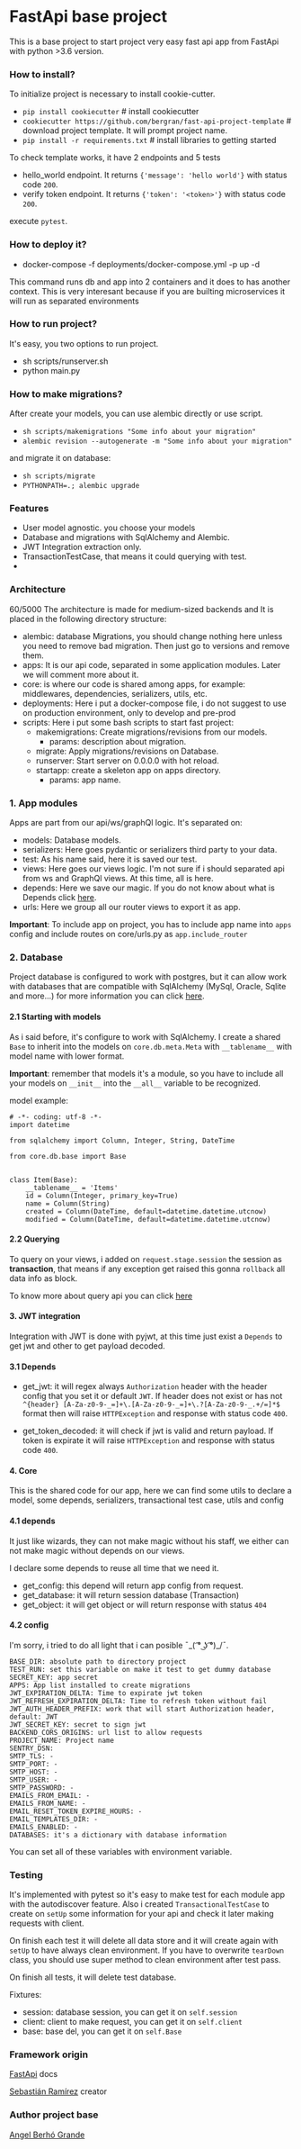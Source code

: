 # FastApi base project

This is a base project to start project very easy fast api app from FastApi with python >3.6 version.


### How to install?

To initialize project is necessary to install cookie-cutter.

* `pip install cookiecutter` # install cookiecutter 
* `cookiecutter https://github.com/bergran/fast-api-project-template` # download project template. It will prompt project name.
* `pip install -r requirements.txt` # install libraries to getting started

To check template works, it have 2 endpoints and 5 tests

* hello_world endpoint. It returns `{'message': 'hello world'}` with status code `200`.
* verify token endpoint. It returns `{'token': '<token>'}` with status code `200`.


execute `pytest`.


### How to deploy it?

- docker-compose -f deployments/docker-compose.yml -p <Nombre del proyecto> up -d

This command runs db and app into 2 containers and it does to has another context. This is
very interesant because if you are builting microservices it will run as separated environments
 
 
### How to run project?

It's easy, you two options to run project.

- sh scripts/runserver.sh
- python main.py


### How to make migrations?

After create your models, you can use alembic directly or use script.

- `sh scripts/makemigrations "Some info about your migration"`
- `alembic revision --autogenerate -m "Some info about your migration"`

and migrate it on database:

- `sh scripts/migrate`
- `PYTHONPATH=.; alembic upgrade`


### Features

* User model agnostic. you choose your models
* Database and migrations with SqlAlchemy and Alembic.
* JWT Integration extraction only.
* TransactionTestCase, that means it could querying with test.
*

### Architecture


60/5000
The architecture is made for medium-sized backends and It is placed in the following directory structure:

* alembic: database Migrations, you should change nothing here unless you need to remove
bad migration. Then just go to versions and remove them.
* apps: It is our api code, separated in some application modules. Later we will comment more about it.
* core: is where our code is shared among apps, for example: middlewares, dependencies, serializers, utils, etc.
* deployments: Here i put a docker-compose file, i do not suggest to use on production environment, only to develop and pre-prod
* scripts: Here i put some bash scripts to start fast project:
    * makemigrations: Create migrations/revisions from our models.
        * params: description about migration.
    * migrate: Apply migrations/revisions on Database.
    * runserver: Start server on 0.0.0.0 with hot reload.
    * startapp: create a skeleton app on apps directory.
        * params: app name.
        
### 1. App modules

Apps are part from our api/ws/graphQl logic. It's separated on:
 * models: Database models.
 * serializers: Here goes pydantic or serializers third party to your data.
 * test: As his name said, here it is saved our test.
 * views: Here goes our views logic. I'm not sure if i should separated api from ws and GraphQl views.
 At this time, all is here.
 * depends: Here we save our magic. If you do not know about what is Depends click [here](https://fastapi.tiangolo.com/tutorial/dependencies/first-steps/).
 * urls: Here we group all our router views to export it as app.
 
**Important**: To include app on project, you has to include app name into `apps` config and
include routes on core/urls.py as `app.include_router`

### 2. Database

Project database is configured to work with postgres, but it can allow work with
databases that are compatible with SqlAlchemy (MySql, Oracle, Sqlite and more...) for more
information you can click [here](https://www.sqlalchemy.org/features.html).

#### 2.1 Starting with models

As i said before, it's configure to work with SqlAlchemy. I create a shared `Base` to
inherit into the models on `core.db.meta.Meta` with `__tablename__` with model name with lower format.

**Important**: remember that models it's a module, so you have to include all your models on `__init__` into
the `__all__` variable to be recognized.

model example:

```
# -*- coding: utf-8 -*-
import datetime

from sqlalchemy import Column, Integer, String, DateTime

from core.db.base import Base


class Item(Base):
    __tablename__ = 'Items'
    id = Column(Integer, primary_key=True)
    name = Column(String)
    created = Column(DateTime, default=datetime.datetime.utcnow)
    modified = Column(DateTime, default=datetime.datetime.utcnow)

```

#### 2.2 Querying

To query on your views, i added on `request.stage.session` the session as **transaction**, that means
if any exception get raised this gonna `rollback` all data info as block.

To know more about query api you can click [here](https://docs.sqlalchemy.org/en/13/orm/tutorial.html#querying)


#### 3. JWT integration

Integration with JWT is done with pyjwt, at this time just exist a `Depends` to get
jwt and other to get payload decoded.

#### 3.1 Depends

* get_jwt: it will regex always `Authorization` header with the header config that you
set it or default `JWT`. If header does not exist or has not `^{header} [A-Za-z0-9-_=]+\.[A-Za-z0-9-_=]+\.?[A-Za-z0-9-_.+/=]*$`
format then will raise `HTTPException` and response with status code `400`.

* get_token_decoded: it will check if jwt is valid and return payload. If token is expirate
it will raise `HTTPException` and response with status code `400`.


#### 4. Core

This is the shared code for our app, here we can find some utils to declare a model, some depends, serializers,
transactional test case, utils and config

#### 4.1 depends

It just like wizards, they can not make magic without his staff, we either can not make magic without depends on our views.

I declare some depends to reuse all time that we need it.

*  get_config: this depend will return app config from request.
*  get_database: it will return session database (Transaction)
*  get_object: it will get object or will return response with status `404`

#### 4.2 config

I'm sorry, i tried to do all light that i can posible ¯\_( ͡° ͜ʖ ͡°)_/¯.


```
BASE_DIR: absolute path to directory project
TEST_RUN: set this variable on make it test to get dummy database
SECRET_KEY: app secret
APPS: App list installed to create migrations
JWT_EXPIRATION_DELTA: Time to expirate jwt token
JWT_REFRESH_EXPIRATION_DELTA: Time to refresh token without fail
JWT_AUTH_HEADER_PREFIX: work that will start Authorization header, default: JWT
JWT_SECRET_KEY: secret to sign jwt
BACKEND_CORS_ORIGINS: url list to allow requests
PROJECT_NAME: Project name
SENTRY_DSN: 
SMTP_TLS: -
SMTP_PORT: -
SMTP_HOST: -
SMTP_USER: -
SMTP_PASSWORD: -
EMAILS_FROM_EMAIL: -
EMAILS_FROM_NAME: -
EMAIL_RESET_TOKEN_EXPIRE_HOURS: -
EMAIL_TEMPLATES_DIR: -
EMAILS_ENABLED: -
DATABASES: it's a dictionary with database information
```

You can set all of these variables with environment variable.


### Testing

It's implemented with pytest so it's easy to make test for each module app with the autodiscover feature.
Also i created `TransactionalTestCase` to create on `setUp` some information for your api and check it later making requests with client.

On finish each test it will delete all data store and it will create again with `setUp` to have always clean environment.
If you have to overwrite `tearDown` class, you should use super method to clean environment after test pass.

On finish all tests, it will delete test database.


Fixtures:

* session: database session, you can get it on `self.session`
* client: client to make request, you can get it on `self.client`
* base: base del, you can get it on `self.Base`


### Framework origin

[FastApi](https://fastapi.tiangolo.com/) docs

[Sebastián Ramírez](https://github.com/tiangolo) creator


### Author project base

[Angel Berhó Grande](https://github.com/bergran)

